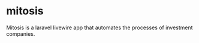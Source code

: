 # mitosis
 Mitosis is a laravel livewire app that automates the processes of investment companies. 
